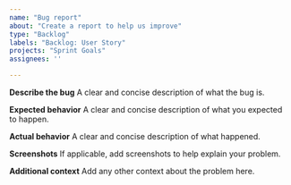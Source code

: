 ```yaml
---
name: "Bug report"
about: "Create a report to help us improve"
type: "Backlog"
labels: "Backlog: User Story"
projects: "Sprint Goals"
assignees: ''

---
```


**Describe the bug**
A clear and concise description of what the bug is.

**Expected behavior**
A clear and concise description of what you expected to happen.

**Actual behavior**
A clear and concise description of what happened.

**Screenshots**
If applicable, add screenshots to help explain your problem.

**Additional context**
Add any other context about the problem here.
